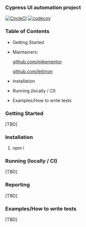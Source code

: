 ### Cypress UI  automation project
[![CircleCI](https://circleci.com/gh/Leitirion/Project1.svg?style=svg)](https://circleci.com/gh/Leitirion/Project1)
[![codecov](https://codecov.io/gh/Leitirion/My-circleci-cypress-ui-automation/branch/master/graph/badge.svg)](https://codecov.io/gh/Leitirion/My-circleci-cypress-ui-automation)

### Table of Contents

- Getting Started
- Maintainers:

  [github.com/mikementor](https://github.com/mikementor)

  	
		
  [github.com/leitirion](https://github.com/leitirion)
	 
- Installation
- Running (locally / CI)
- Examples/How to write tests

### Getting Started
[TBD]

### Installation
 1. npm i 

###  Running (locally / CI)
[TBD]

### Reporting
 [TBD]
 

### Examples/How to write tests
[TBD]
